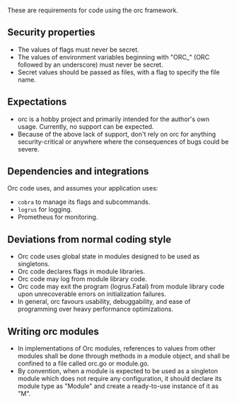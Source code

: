 These are requirements for code using the orc framework.

## Security properties

- The values of flags must never be secret.
- The values of environment variables beginning with "ORC\_" (ORC
  followed by an underscore) must never be secret.
- Secret values should be passed as files, with a flag to specify
  the file name.

## Expectations

- orc is a hobby project and primarily intended for the author's
  own usage. Currently, no support can be expected.
- Because of the above lack of support, don't rely on orc for
  anything security-critical or anywhere where the consequences
  of bugs could be severe.

## Dependencies and integrations

Orc code uses, and assumes your application uses:

- `cobra` to manage its flags and subcommands.
- `logrus` for logging.
- Prometheus for monitoring.

## Deviations from normal coding style

- Orc code uses global state in modules designed to be used as singletons.
- Orc code declares flags in module libraries.
- Orc code may log from module library code.
- Orc code may exit the program (logrus.Fatal) from module library code
  upon unrecoverable errors on initialization failures.
- In general, orc favours usability, debuggability, and ease of
  programming over heavy performance optimizations.

## Writing orc modules

- In implementations of Orc modules, references to values from other
  modules shall be done through methods in a module object, and
  shall be confined to a file called orc.go or module.go.
- By convention, when a module is expected to be used as a singleton
  module which does not require any configuration, it should declare
  its module type as "Module" and create a ready-to-use instance of it
  as "M".
